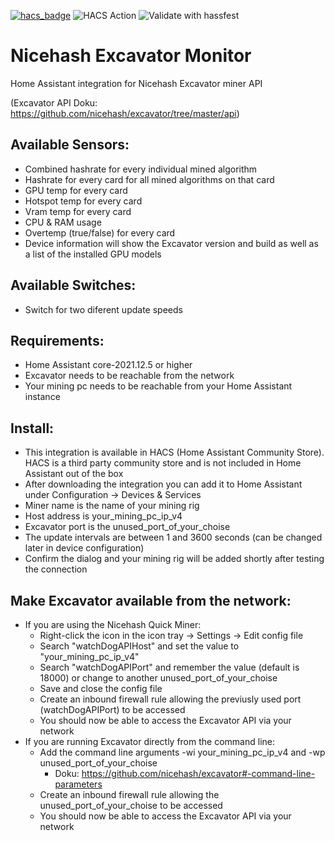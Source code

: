 
[![hacs_badge](https://img.shields.io/badge/HACS-Default-41BDF5.svg)](https://github.com/hacs/integration)
![HACS Action](https://github.com/MesserschmittX/hacs-nicehash-excavator/actions/workflows/hacs.yml/badge.svg?style=for-the-badge)
![Validate with hassfest](https://github.com/MesserschmittX/hacs-nicehash-excavator/actions/workflows/hassfest.yml/badge.svg)


# Nicehash Excavator Monitor
Home Assistant integration for Nicehash Excavator miner API

<!--Now with accompanying [UI Card](https://github.com/MesserschmittX/lovelace-nicehash-excavator-monitor-card) to better display all sensors.-->

(Excavator API Doku: https://github.com/nicehash/excavator/tree/master/api)


Available Sensors:
------
 - Combined hashrate for every individual mined algorithm
 - Hashrate for every card for all mined algorithms on that card
 - GPU temp for every card
 - Hotspot temp for every card
 - Vram temp for every card
 - CPU & RAM usage
 - Overtemp (true/false) for every card
 - Device information will show the Excavator version and build as well as a list of the installed GPU models


Available Switches:
------
- Switch for two diferent update speeds


Requirements:
------
- Home Assistant core-2021.12.5 or higher
- Excavator needs to be reachable from the network
- Your mining pc needs to be reachable from your Home Assistant instance


Install:
------
  - This integration is available in HACS (Home Assistant Community Store). HACS is a third party community store and is not included in Home Assistant out of the box
  - After downloading the integration you can add it to Home Assistant under Configuration -> Devices & Services
  - Miner name is the name of your mining rig
  - Host address is your_mining_pc_ip_v4
  - Excavator port is the unused_port_of_your_choise
  - The update intervals are between 1 and 3600 seconds (can be changed later in device configuration)
  - Confirm the dialog and your mining rig will be added shortly after testing the connection


Make Excavator available from the network:
------
 - If you are using the Nicehash Quick Miner:
   - Right-click the icon in the icon tray -> Settings -> Edit config file
   - Search "watchDogAPIHost" and set the value to "your_mining_pc_ip_v4"
   - Search "watchDogAPIPort" and remember the value (default is 18000) or change to another unused_port_of_your_choise
   - Save and close the config file
   - Create an inbound firewall rule allowing the previusly used port (watchDogAPIPort) to be accessed
   - You should now be able to access the Excavator API via your network
 - If you are running Excavator directly from the command line:
   - Add the command line arguments -wi your_mining_pc_ip_v4 and -wp unused_port_of_your_choise
     - Doku: https://github.com/nicehash/excavator#-command-line-parameters
   - Create an inbound firewall rule allowing the unused_port_of_your_choise to be accessed
   - You should now be able to access the Excavator API via your network
